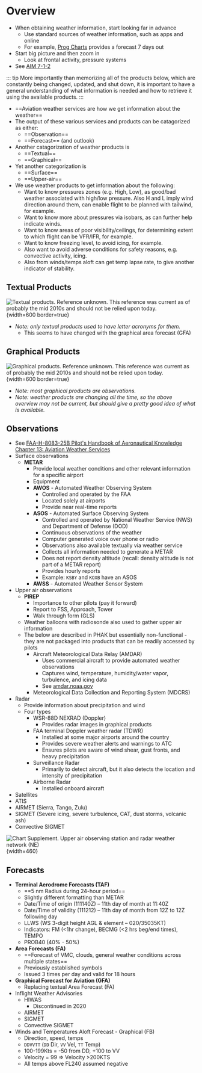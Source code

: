 # Overview

* When obtaining weather information, start looking far in advance
  * Use standard sources of weather information, such as apps and online
  * For example, [Prog Charts](https://aviationweather.gov/gfa/#progchart) provides a forecast 7 days out
* Start big picture and then zoom in
  * Look at frontal activity, pressure systems
* See [AIM 7-1-2](https://www.faa.gov/air_traffic/publications/atpubs/aim_html/chap7_section_1.html#$paragraph7-1-2)

::: tip
More importantly than memorizing all of the products below, which are constantly being changed, updated, and shut down, it is important to have a general understanding of what information is needed and how to retrieve it using the available products.
:::

* ==Aviation weather services are how we get information about the weather==
* The output of these various services and products can be catagorized as either:
  * ==Observation==
  * ==Forecast== (and outlook)
* Another catagorization of weather products is
  * ==Textual==
  * ==Graphical==
* Yet another categorization is
  * ==Surface==
  * ==Upper-air==
* We use weather products to get information about the following:
  * Want to know pressures zones (e.g. High, Low), as good/bad weather associated with high/low pressure. Also H and L imply wind direction around them, can enable flight to be planned with tailwind, for example.
  * Want to know more about pressures via isobars, as can further help indicate winds.
  * Want to know areas of poor visibility/ceilings, for determining extent to which flight can be VFR/IFR, for example.
  * Want to know freezing level, to avoid icing, for example.
  * Also want to avoid adverse conditions for safety reasons, e.g. convective activity, icing.
  * Also from winds/temps aloft can get temp lapse rate, to give another indicator of stability.

## Textual Products

![Textual products. Reference unknown. This reference was current as of probably the mid 2010s and should not be relied upon today.](/img/textual_products_glance.png){width=600 border=true}

* *Note: only textual products used to have letter acronyms for them.*
  * This seems to have changed with the graphical area forecast (GFA)

## Graphical Products

![Graphical products. Reference unknown. This reference was current as of probably the mid 2010s and should not be relied upon today.](/img/graphical_products_glance.png){width=600 border=true}

* *Note: most graphical products are observations.*
* *Note: weather products are changing all the time, so the above overview may not be current, but should give a pretty good idea of what is available.*

## Observations

* See [FAA-H-8083-25B Pilot's Handbook of Aeronautical Knowledge](https://www.faa.gov/regulations_policies/handbooks_manuals/aviation/phak) [Chapter 13: Aviation Weather Services](https://www.faa.gov/sites/faa.gov/files/regulations_policies/handbooks_manuals/aviation/phak/15_phak_ch13.pdf)
* Surface observations
  * **METAR**
    * Provide local weather conditions and other relevant information for a specific airport
    * Equipment
    * **AWOS** - Automated Weather Observing System
      * Controlled and operated by the FAA
      * Located solely at airports
      * Provide near real-time reports
    * **ASOS** - Automated Surface Observing System
      * Controlled and operated by National Weather Service (NWS) and Department of Defense (DOD)
      * Continuous observations of the weather
      * Computer generated voice over phone or radio
      * Observations also available textually via weather service
      * Collects all information needed to generate a METAR
      * Does not report density altitude (recall: density altitude is not part of a METAR report)
      * Provides hourly reports
      * Example: `KSBY` and `KOXB` have an ASOS
    * **AWSS** - Automated Weather Sensor System
* Upper air observations
  * **PIREP**
    * Importance to other pilots (pay it forward)
    * Report to FSS, Approach, Tower
    * Walk through form (GLS)
  * Weather balloons with radiosonde also used to gather upper air information
  * The below are described in PHAK but essentially non-functional - they are not packaged into products that can be readily accessed by pilots
    * Aircraft Meteorological Data Relay (AMDAR)
      * Uses commercial aircraft to provide automated weather observations
      * Captures wind, temperature, humidity/water vapor, turbulence, and icing data
      * See [amdar.noaa.gov](https://amdar.noaa.gov/FAQ.html)
    * Meteorological Data Collection and Reporting System (MDCRS)
* Radar
  * Provide information about precipitation and wind
  * Four types
    * WSR-88D NEXRAD (Doppler)
      * Provides radar images in graphical products
    * FAA terminal Doppler weather radar (TDWR)
      * Installed at some major airports around the country
      * Provides severe weather alerts and warnings to ATC
      * Ensures pilots are aware of wind shear, gust fronts, and heavy precipitation
    * Surveillance Radar
      * Primarily to detect aircraft, but it also detects the location and intensity of precipitation
    * Airborne Radar
      * Installed onboard aircraft
* Satellites
* ATIS
* AIRMET (Sierra, Tango, Zulu)
* SIGMET (Severe icing, severe turbulence, CAT, dust storms, volcanic ash)
* Convective SIGMET

![Chart Supplement. Upper air observing station and radar weather network (NE)](/img/chart-supplement-radar-and-upper-air-observations.png){width=460}

## Forecasts

* **Terminal Aerodrome Forecasts (TAF)**
  * ==5 nm Radius during 24-hour period==
  * Slightly different formatting than METAR
  * Date/Time of origin (111140Z) – 11th day of month at 11:40Z
  * Date/Time of validity (111212) – 11th day of month from 12Z to 12Z following day
  * LLWS (WS 3-digit height AGL & element – 020/35035KT)
  * Indicators: FM (<1hr change), BECMG (<2 hrs beg/end times), TEMPO
  * PROB40 (40% - 50%)
* **Area Forecasts (FA)**
  * ==Forecast of VMC, clouds, general weather conditions across multiple states==
  * Previously established symbols
  * Issued 3 times per day and valid for 18 hours
* **Graphical Forecast for Aviation (GFA)**
  * Replacing textual Area Forecast (FA)
* Inflight Weather Advisories
  * HIWAS
    * Discontinued in 2020
  * AIRMET
  * SIGMET
  * Convective SIGMET
* Winds and Temperatures Aloft Forecast - Graphical (FB)
  * Direction, speed, temps
  * `DDVVTT` (`DD` Dir, `VV` Vel, `TT` Temp)
  * 100-199Kts = -50 from DD, +100 to VV
  * Velocity = 99 => Velocity >200KTS
  * All temps above FL240 assumed negative
